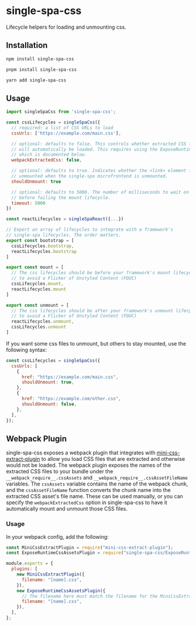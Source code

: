 # single-spa-css

Lifecycle helpers for loading and unmounting css.

## Installation

```sh
npm install single-spa-css

pnpm install single-spa-css

yarn add single-spa-css
```

## Usage

```js
import singleSpaCss from 'single-spa-css';

const cssLifecycles = singleSpaCss({
  // required: a list of CSS URLs to load
  cssUrls: ['https://example.com/main.css'],

  // optional: defaults to false. This controls whether extracted CSS files from webpack
  // will automatically be loaded. This requires using the ExposeRuntimeCssAssetsPlugin,
  // which is documented below.
  webpackExtractedCss: false,

  // optional: defaults to true. Indicates whether the <link> element for the CSS will be
  // unmounted when the single-spa microfrontend is unmounted.
  shouldUnmount: true

  // optional: defaults to 5000. The number of milliseconds to wait on the <link> to load
  // before failing the mount lifecycle.
  timeout: 5000
})

const reactLifecycles = singleSpaReact({...})

// Export an array of lifecycles to integrate with a framework's
// single-spa lifecycles. The order matters.
export const bootstrap = [
  cssLifecycles.bootstrap,
  reactLifecycles.bootstrap
]

export const mount = [
  // The css lifecycles should be before your framework's mount lifecycle,
  // to avoid a Flicker of Unstyled Content (FOUC)
  cssLifecycles.mount,
  reactLifecycles.mount
]

export const unmount = [
  // The css lifecycles should be after your framework's unmount lifecycle,
  // to avoid a Flicker of Unstyled Content (FOUC)
  reactLifecycles.unmount,
  cssLifecycles.unmount
]
```

If you want some css files to unmount, but others to stay mounted, use the following syntax:

```js
const cssLifecycles = singleSpaCss({
  cssUrls: [
    {
      href: "https://example.com/main.css",
      shouldUnmount: true,
    },
    {
      href: "https://example.com/other.css",
      shouldUnmount: false,
    },
  ],
});
```

## Webpack Plugin

single-spa-css exposes a webpack plugin that integrates with [mini-css-extract-plugin](https://github.com/webpack-contrib/mini-css-extract-plugin) to allow you load CSS files that are extracted and otherwise would not be loaded. The webpack plugin exposes the names of the extracted CSS files to your bundle under the `__webpack_require__.cssAssets` and `__webpack_require__.cssAssetFileName` variables. The `cssAssets` variable contains the name of the webpack chunk, and the `cssAssetFileName` function converts the chunk name into the extracted CSS asset's file name. These can be used manually, or you can specify the `webpackExtractedCss` option in single-spa-css to have it automatically mount and unmount those CSS files.

### Usage

In your webpack config, add the following:

```js
const MiniCssExtractPlugin = require("mini-css-extract-plugin");
const ExposeRuntimeCssAssetsPlugin = require("single-spa-css/ExposeRuntimeCssAssetsPlugin.cjs");

module.exports = {
  plugins: [
    new MiniCssExtractPlugin({
      filename: "[name].css",
    }),
    new ExposeRuntimeCssAssetsPlugin({
      // The filename here must match the filename for the MiniCssExtractPlugin
      filename: "[name].css",
    }),
  ],
};
```
